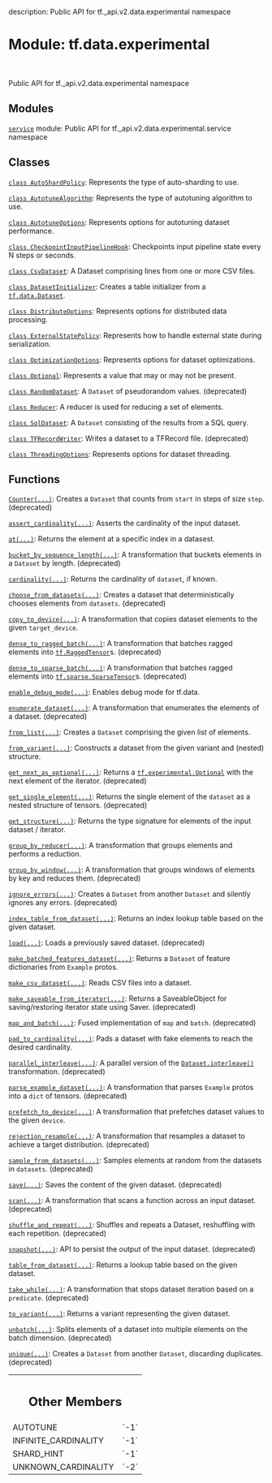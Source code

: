 description: Public API for tf._api.v2.data.experimental namespace

<div itemscope itemtype="http://developers.google.com/ReferenceObject">
<meta itemprop="name" content="tf.data.experimental" />
<meta itemprop="path" content="Stable" />
<meta itemprop="property" content="AUTOTUNE"/>
<meta itemprop="property" content="INFINITE_CARDINALITY"/>
<meta itemprop="property" content="SHARD_HINT"/>
<meta itemprop="property" content="UNKNOWN_CARDINALITY"/>
</div>

# Module: tf.data.experimental

<!-- Insert buttons and diff -->

<table class="tfo-notebook-buttons tfo-api nocontent" align="left">

</table>



Public API for tf._api.v2.data.experimental namespace



## Modules

[`service`](../../tf/data/experimental/service.md) module: Public API for tf._api.v2.data.experimental.service namespace

## Classes

[`class AutoShardPolicy`](../../tf/data/experimental/AutoShardPolicy.md): Represents the type of auto-sharding to use.

[`class AutotuneAlgorithm`](../../tf/data/experimental/AutotuneAlgorithm.md): Represents the type of autotuning algorithm to use.

[`class AutotuneOptions`](../../tf/data/experimental/AutotuneOptions.md): Represents options for autotuning dataset performance.

[`class CheckpointInputPipelineHook`](../../tf/data/experimental/CheckpointInputPipelineHook.md): Checkpoints input pipeline state every N steps or seconds.

[`class CsvDataset`](../../tf/data/experimental/CsvDataset.md): A Dataset comprising lines from one or more CSV files.

[`class DatasetInitializer`](../../tf/data/experimental/DatasetInitializer.md): Creates a table initializer from a <a href="../../tf/data/Dataset.md"><code>tf.data.Dataset</code></a>.

[`class DistributeOptions`](../../tf/data/experimental/DistributeOptions.md): Represents options for distributed data processing.

[`class ExternalStatePolicy`](../../tf/data/experimental/ExternalStatePolicy.md): Represents how to handle external state during serialization.

[`class OptimizationOptions`](../../tf/data/experimental/OptimizationOptions.md): Represents options for dataset optimizations.

[`class Optional`](../../tf/experimental/Optional.md): Represents a value that may or may not be present.

[`class RandomDataset`](../../tf/data/experimental/RandomDataset.md): A `Dataset` of pseudorandom values. (deprecated)

[`class Reducer`](../../tf/data/experimental/Reducer.md): A reducer is used for reducing a set of elements.

[`class SqlDataset`](../../tf/data/experimental/SqlDataset.md): A `Dataset` consisting of the results from a SQL query.

[`class TFRecordWriter`](../../tf/data/experimental/TFRecordWriter.md): Writes a dataset to a TFRecord file. (deprecated)

[`class ThreadingOptions`](../../tf/data/ThreadingOptions.md): Represents options for dataset threading.

## Functions

[`Counter(...)`](../../tf/data/experimental/Counter.md): Creates a `Dataset` that counts from `start` in steps of size `step`. (deprecated)

[`assert_cardinality(...)`](../../tf/data/experimental/assert_cardinality.md): Asserts the cardinality of the input dataset.

[`at(...)`](../../tf/data/experimental/at.md): Returns the element at a specific index in a datasest.

[`bucket_by_sequence_length(...)`](../../tf/data/experimental/bucket_by_sequence_length.md): A transformation that buckets elements in a `Dataset` by length. (deprecated)

[`cardinality(...)`](../../tf/data/experimental/cardinality.md): Returns the cardinality of `dataset`, if known.

[`choose_from_datasets(...)`](../../tf/data/experimental/choose_from_datasets.md): Creates a dataset that deterministically chooses elements from `datasets`. (deprecated)

[`copy_to_device(...)`](../../tf/data/experimental/copy_to_device.md): A transformation that copies dataset elements to the given `target_device`.

[`dense_to_ragged_batch(...)`](../../tf/data/experimental/dense_to_ragged_batch.md): A transformation that batches ragged elements into <a href="../../tf/RaggedTensor.md"><code>tf.RaggedTensor</code></a>s. (deprecated)

[`dense_to_sparse_batch(...)`](../../tf/data/experimental/dense_to_sparse_batch.md): A transformation that batches ragged elements into <a href="../../tf/sparse/SparseTensor.md"><code>tf.sparse.SparseTensor</code></a>s. (deprecated)

[`enable_debug_mode(...)`](../../tf/data/experimental/enable_debug_mode.md): Enables debug mode for tf.data.

[`enumerate_dataset(...)`](../../tf/data/experimental/enumerate_dataset.md): A transformation that enumerates the elements of a dataset. (deprecated)

[`from_list(...)`](../../tf/data/experimental/from_list.md): Creates a `Dataset` comprising the given list of elements.

[`from_variant(...)`](../../tf/data/experimental/from_variant.md): Constructs a dataset from the given variant and (nested) structure.

[`get_next_as_optional(...)`](../../tf/data/experimental/get_next_as_optional.md): Returns a <a href="../../tf/experimental/Optional.md"><code>tf.experimental.Optional</code></a> with the next element of the iterator. (deprecated)

[`get_single_element(...)`](../../tf/data/experimental/get_single_element.md): Returns the single element of the `dataset` as a nested structure of tensors. (deprecated)

[`get_structure(...)`](../../tf/data/experimental/get_structure.md): Returns the type signature for elements of the input dataset / iterator.

[`group_by_reducer(...)`](../../tf/data/experimental/group_by_reducer.md): A transformation that groups elements and performs a reduction.

[`group_by_window(...)`](../../tf/data/experimental/group_by_window.md): A transformation that groups windows of elements by key and reduces them. (deprecated)

[`ignore_errors(...)`](../../tf/data/experimental/ignore_errors.md): Creates a `Dataset` from another `Dataset` and silently ignores any errors. (deprecated)

[`index_table_from_dataset(...)`](../../tf/data/experimental/index_table_from_dataset.md): Returns an index lookup table based on the given dataset.

[`load(...)`](../../tf/data/experimental/load.md): Loads a previously saved dataset. (deprecated)

[`make_batched_features_dataset(...)`](../../tf/data/experimental/make_batched_features_dataset.md): Returns a `Dataset` of feature dictionaries from `Example` protos.

[`make_csv_dataset(...)`](../../tf/data/experimental/make_csv_dataset.md): Reads CSV files into a dataset.

[`make_saveable_from_iterator(...)`](../../tf/data/experimental/make_saveable_from_iterator.md): Returns a SaveableObject for saving/restoring iterator state using Saver. (deprecated)

[`map_and_batch(...)`](../../tf/data/experimental/map_and_batch.md): Fused implementation of `map` and `batch`. (deprecated)

[`pad_to_cardinality(...)`](../../tf/data/experimental/pad_to_cardinality.md): Pads a dataset with fake elements to reach the desired cardinality.

[`parallel_interleave(...)`](../../tf/data/experimental/parallel_interleave.md): A parallel version of the <a href="../../tf/data/Dataset.md#interleave"><code>Dataset.interleave()</code></a> transformation. (deprecated)

[`parse_example_dataset(...)`](../../tf/data/experimental/parse_example_dataset.md): A transformation that parses `Example` protos into a `dict` of tensors. (deprecated)

[`prefetch_to_device(...)`](../../tf/data/experimental/prefetch_to_device.md): A transformation that prefetches dataset values to the given `device`.

[`rejection_resample(...)`](../../tf/data/experimental/rejection_resample.md): A transformation that resamples a dataset to achieve a target distribution. (deprecated)

[`sample_from_datasets(...)`](../../tf/data/experimental/sample_from_datasets.md): Samples elements at random from the datasets in `datasets`. (deprecated)

[`save(...)`](../../tf/data/experimental/save.md): Saves the content of the given dataset. (deprecated)

[`scan(...)`](../../tf/data/experimental/scan.md): A transformation that scans a function across an input dataset. (deprecated)

[`shuffle_and_repeat(...)`](../../tf/data/experimental/shuffle_and_repeat.md): Shuffles and repeats a Dataset, reshuffling with each repetition. (deprecated)

[`snapshot(...)`](../../tf/data/experimental/snapshot.md): API to persist the output of the input dataset. (deprecated)

[`table_from_dataset(...)`](../../tf/data/experimental/table_from_dataset.md): Returns a lookup table based on the given dataset.

[`take_while(...)`](../../tf/data/experimental/take_while.md): A transformation that stops dataset iteration based on a `predicate`. (deprecated)

[`to_variant(...)`](../../tf/data/experimental/to_variant.md): Returns a variant representing the given dataset.

[`unbatch(...)`](../../tf/data/experimental/unbatch.md): Splits elements of a dataset into multiple elements on the batch dimension. (deprecated)

[`unique(...)`](../../tf/data/experimental/unique.md): Creates a `Dataset` from another `Dataset`, discarding duplicates. (deprecated)



<!-- Tabular view -->
 <table class="responsive fixed orange">
<colgroup><col width="214px"><col></colgroup>
<tr><th colspan="2"><h2 class="add-link">Other Members</h2></th></tr>

<tr>
<td>
AUTOTUNE<a id="AUTOTUNE"></a>
</td>
<td>
`-1`
</td>
</tr><tr>
<td>
INFINITE_CARDINALITY<a id="INFINITE_CARDINALITY"></a>
</td>
<td>
`-1`
</td>
</tr><tr>
<td>
SHARD_HINT<a id="SHARD_HINT"></a>
</td>
<td>
`-1`
</td>
</tr><tr>
<td>
UNKNOWN_CARDINALITY<a id="UNKNOWN_CARDINALITY"></a>
</td>
<td>
`-2`
</td>
</tr>
</table>

